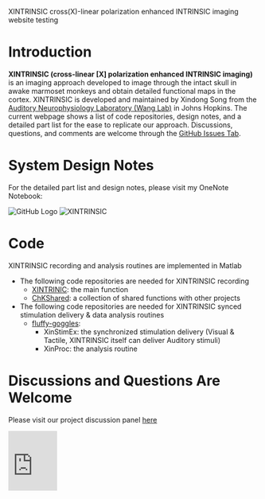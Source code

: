 XINTRINSIC 
cross(X)-linear polarization enhanced INTRINSIC imaging 
website testing
# Introduction 
**XINTRINSIC (cross-linear [X] polarization enhanced INTRINSIC imaging)** is an imaging approach developed to image through the intact skull in awake marmoset monkeys and obtain detailed functional maps in the cortex. XINTRINSIC is developed and maintained by Xindong Song from the [Auditory Neurophysiology Laboratory (Wang Lab)](https://wanglab.johnshopkins.edu/lab/WangLabWebsite/index.html) in Johns Hopkins. The current webpage shows a list of code repositories, design notes, and a detailed part list for the ease to replicate our approach. Discussions, questions, and comments are welcome through the [GitHub Issues Tab](https://github.com/x-song-x/XINTRINSIC/issues).

# System Design Notes
For the detailed part list and design notes, please visit my OneNote Notebook:

![GitHub Logo](/images/logo.png)
![XINTRINSIC](https://img-prod-cms-rt-microsoft-com.akamaized.net/cms/api/am/imageFileData/RE2yJZy?ver=066d&q=90&h=40&b=%23FFFFFFFF&aim=true)

# Code
XINTRINSIC recording and analysis routines are implemented in Matlab
- The following code repositories are needed for XINTRINSIC recording
  - [XINTRINIC](https://github.com/x-song-x/XINTRINSIC): the main function
  - [ChKShared](https://github.com/x-song-x/ChKshared): a collection of shared functions with other projects
- The following code repositories are needed for XINTRINSIC synced stimulation delivery & data analysis routines
  - [fluffy-goggles](https://github.com/x-song-x/fluffy-goggles): 
    - XinStimEx: the synchronized stimulation delivery (Visual & Tactile, XINTRINSIC itself can deliver Auditory stimuli)
    - XinProc: the analysis routine

# Discussions and Questions Are Welcome 
Please visit our project discussion panel [here](https://github.com/x-song-x/XINTRINSIC/discussions)


<iframe src="https://onedrive.live.com/embed?cid=0B62C29AB2D2652F&resid=B62C29AB2D2652F%21278772&authkey=ADcZ35g6KBcWFqI" width="98" height="120" frameborder="0" scrolling="no"></iframe>
